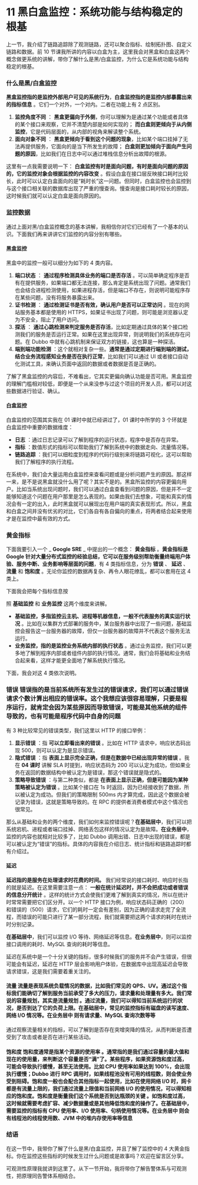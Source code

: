 # 11 黑白盒监控：系统功能与结构稳定的根基

上一节，我介绍了链路追踪除了观测链路，还可以聚合指标、绘制拓扑图、自定义链路和数据。前 10 节课我所讲的内容以白盒为主，这里我会对黑盒和白盒这两个概念做更系统的讲解，带你了解什么是黑/白盒监控，为什么它是系统功能与结构稳定的根基。

### 什么是黑/白盒监控

**黑盒监控指的是监控外部用户可见的系统行为**，**白盒监控指的是监控内部暴露出来的指标信息** 。它们一个对外，一个对内。二者在功能上有 2 点区别。

1. **监控角度不同** ： **黑盒更偏向于外侧**，你可以理解为是通过某个功能或者具体的某个接口来观察，它并不清楚内部是如何实现的； **而白盒则更倾向于从内侧监控**，它是代码层面的，从内部的视角来解读整个系统。
2. **面向对象不同** ： **黑盒更倾向于看到这个问题的现象**，比如某个端口挂掉了无法再提供服务，它面向的是当下所发生的故障； **白盒则更加倾向于面向产生问题的原因**，比如我们在日志中可以通过堆栈信息分析出故障的根源。

这里有一点我需要说明一下： **白盒监控有时是面向问题，有时是面向问题的原因的，它的监控对象会根据监控的内容改变** 。假设白盒在接口层反映接口耗时比较长，此时可以认定白盒面向的是“耗时长”这一问题。但同时，白盒监控也会监控到与这个接口相关联的数据库出现了严重的慢查询。慢查询是接口耗时较长的原因，这时候我们就可以认定白盒是面向原因的。

### 监控数据

通过上面对黑/白盒监控概念的基本讲解，我相信你对它们已经有了一个基本的认识。下面我们再来讲讲它们监控的内容分别有哪些。

#### 黑盒监控

黑盒中的监控一般可以细分为如下的 4 类内容。

1. **端口状态** ： **通过程序检测具体业务的端口是否存活** 。可以简单确定程序是否有在提供服务，如果端口都无法连接，那么肯定是系统出现了问题。通常我们也会结合进程检测使用，如果进程存活，但是端口不存在，则说明可能程序存在某些问题，没有将服务暴露出来。
2. **证书检测** ： **通过检测证书是否有效，确认用户是否可以正常访问** 。现在的网站服务基本都是使用的 HTTPS，如果证书出现了问题，则可能是浏览器认定为不安全，阻止了用户访问。
3. **探活** ： **通过心跳检测来判定服务是否存活**，比如定期通过具体的某个接口检测我们的服务是否运行正常。如果在这里出现异常，则说明我们的系统存在问题。在 Dubbo 中就有心跳机制来保证双方的链接，这也算是一种探活。
4. **端到端功能检测** ：这个就相对复杂一些。**通常是通过定期进行端到端的测试，结合业务流程感知业务是否在执行正常**，比如我们可以通过 UI 或者接口自动化测试工具，来确认页面中返回的数据或者数据是否是正确的。

了解了黑盒监控的内容后，不难看出，它其实更偏向确认功能是否可用。黑盒监控的理解门槛相对较低，即便是一个从来没参与过这个项目的开发人员，都可以对这些数据进行验证、确认。

#### 白盒监控

白盒监控的范围其实我在 01 课时中就已经讲过了，01 课时中所学的 3 个环就是白盒监控中重要的数据维度：

- **日志** ：通过日志记录可以了解到程序的运行状态，程序中是否存在异常。
- **指标** ：数值形式的指标可以帮助我们了解到系统中的数据走向、流量情况等。
- **链路追踪** ：我们可以细粒度到程序的代码行级别来将链路可视化，这可以帮助我们了解程序的执行流程。

在系统中，我们会大量运用白盒监控来查看问题或是分析问题产生的原因。那这样一来，是不是说黑盒就没什么用了呢？其实不是的。黑盒所监控的内容更偏向用户。比如当系统出现问题时，我们可以通过白盒查看到问题的原因，但是并不一定能够知道这个问题在用户那里是怎么表现的。如果由我们去想象，可能和真实的情况会有一定的出入，此时黑盒就可以展现出在用户端的真实表现形式。所以，黑盒和白盒之间并没有优劣的对比，它们各自有各自偏向的重点，将两者结合起来使用才是在监控中最有效的方式。

### 黄金指标

下面我要引入一个 _ **Google SRE** _ 中提出的一个概念： **黄金指标** 。**黄金指标是 Google 针对大量分布式监控的经验总结，它可以在服务级别帮助衡量终端用户体验、服务中断、业务影响等层面的问题**，有 4 类指标信息，分为 **错误** 、 **延迟** 、 **流量** 和 **饱和度** 。无论你监控的数据再复杂、再令人眼花缭乱，都可以套用在这 4 类上。

下面我会把每个指标信息按

照 **基础监控** 和 **业务监控** 这两个维度来讲解。

- **基础监控，多指监控云主机、进程等机器信息，一般不代表服务的真实运行状况** 。比如在以集群方式部署的服务中，某台服务器中出现了一些问题，基础监控会报告这一台服务器的故障，但仅一台服务器的故障并不代表这个服务无法运行。
- **业务监控，指的是监控业务系统内部的执行状态** 。通过业务监控，我们可以更多地了解到程序内部或者组件内部的执行情况。通常，我们会将基础和业务结合起来看，这样才能更全面地了解系统执行情况。

下面，我会对这 4 类依次说明。

### 错误 **错误指的是当前系统所有发生过的错误请求**，我们可以通过错误请求个数计算出相应的错误率。这个我想应该很容易理解，只要是程序运行，就肯定会因为某些原因而导致错误，可能是其他系统的组件导致的，也有可能是程序代码中自身的问题

有 3 种比较常见的错误类型，我们这里以 HTTP 的接口举例：

1. **显示错误** ：指 **可以立即看出来的错误** 。比如在 HTTP 请求中，响应状态码出现 500，则可以认定为是显示错误。
2. **隐式错误** ：指 **表面上显示完全正确，但是在数据中已经出现异常的错误** 。我在 **04 课时** 讲解 SLA 时提到，响应状态码为 200 可以认定为成功，但如果业务在返回的数据结构中被认定为是错误，那这个错误就是隐式的。
3. **策略导致错误** ：与第二种类似，都是 **在表面上显示正确，但是可能因为某种策略被认定为错误** 。比如某个接口在 1s 时返回，因为已经接收到了数据，所以被认定为成功。但我们的策略限制 500ms 内才算完成，因此这个数据会被记录为错误，这就是策略导致的。在 RPC 的提供者消费者模式中这个情况也很常见。

那么从基础和业务的两个维度，我们如何来监控错误呢？**在基础层中**，我们可以把系统宕机、进程或者端口挂掉、网络丢包这样的情况认定为是故障。**在业务层中**，监控的内容也就相对比较多了，比如 Dubbo 调用出错、日志中出现的错误，都是可以被认定为“错误”的指标。具体的内容我在介绍日志、统计指标和链路追踪时都有介绍过。

#### 延迟

**延迟指的是服务在处理请求时花费的时间。** 我们经常说的接口耗时、响应时长指的就是延迟。在这里需要注意一点： **一般在统计延迟时，并不会把成功或者错误的信息分开统计** 。这样的统计方式会使我们更难了解到真实的情况，所以在统计时常常需要把它们区分开。以一个 HTTP 接口为例，响应状态码正确的（200）和错误的（500）请求，它们的耗时一定会有差别，因为正确的请求走完了全流程，而错误的可能只进行了某一部分流程，我们就需要把这两个请求的耗时在统计时分别记录。

**在基础层中**，我们可以监控 I/O 等待、网络延迟等信息。**在业务层中**，则可以监控接口调用的耗时、MySQL 查询的耗时等信息。

延迟在系统中是一个十分关键的指标，很多时候我们的服务并不会产生错误，但很可能会有延迟，延迟在 HTTP 层会影响用户体验，在数据库中出现高延迟会导致请求错误，这是我们需要着重关注的。

#### 流量 **流量是表现系统负载情况的数据**，比如我们常见的 QPS、UV。通过这个指标我们能确切了解到服务当前承受了多大的压力，请求量和处理量有多大。**我们常说的容量规划，其实是流量规划** 。通过流量，我们可以得知当前系统运行的状况，是否到达了它的负荷上限。**在基础层中**，常见的监控指标有磁盘的读写速度、网络 I/O 情况等。**在业务层中** 则有请求量、MySQL 查询次数等等

通过观察流量相关的指标，可以了解到是否存在突增突降的情况，从而判断是否遭受到了攻击或者是否在进行某些活动。

#### 饱和度 **饱和度通常是指某个资源的使用率** 。通常指的是我们通过容量的最大值和现在的使用量，来判断这个容量是否“满”了。某些程序，如果资源饱和度过高，可能会导致执行缓慢，甚至无法使用。比如 CPU 使用率如果达到 100%，会出现执行缓慢；Dubbo 进行 RPC 调用时，如果线程池没有可用的线程数，则会使业务受到阻碍。**饱和度一般也会配合其他指标一起使用**，比如在使用网络 I/O 时，网卡都是有流量上限的，我们通过流量上限值和当前网络 I/O 的使用情况，可以得知相应的饱和度。**饱和度是衡量我们这个系统是否到达瓶颈的关键** 。如饱和度过高，这时候就需要考虑扩容、减少数据量或是其他降低饱和度的操作了。**在基础层中**，需要监控的指标有 CPU 使用率、I/O 使用率、句柄使用情况等。**在业务层中** 则会有线程池的线程使用数、JVM 中的堆内存使用率等信息

### 结语

在这一节中，我带你了解了什么是黑/白盒监控，并且了解了监控中的 4 大黄金指标。你在监控这些指标的时候发生过什么问题或是故事吗？欢迎在留言区分享。

可观测性原理我就讲到这里了。从下一节开始，我将带你了解告警体系与可观测性，把原理同告警体系相结合。
